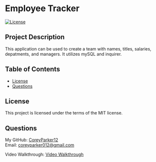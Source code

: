 # Employee Tracker  

  [![License](https://img.shields.io/badge/License-MIT-blue.svg)](https://opensource.org/licenses/MIT)

## Project Description

  This application can be used to create a team with names, titles, salaries, depatments, and managers. It utilizes mySQL and inquirer.

## Table of Contents

  * [License](#license)
  * [Questions](#questions)

## License

  This project is licensed under the terms of the MIT license.  

## Questions

My GitHub: [CoreyParker12](https://github.com/CoreyParker12)  
Email: coreyparker012@gmail.com

Video Walkthrough: [Video Walkthrough](https://drive.google.com/file/d/17SJleoLre26rRsMppiY5-wtC1YI10y5Q/view?usp=sharing)

